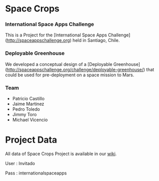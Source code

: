 Space Crops
===========

### International Space Apps Challenge

This is a Project for the [International Space Apps Challenge] (http://spaceappschallenge.org) held in Santiago, Chile.


### Deployable Greenhouse

We developed a conceptual design of a [Deployable Greenhouse] (http://spaceappschallenge.org/challenge/deployable-greenhouse/) that could be used for pre-deployment on a space mission to Mars.


### Team

* Patricio Castillo
* Jaime Martinez
* Pedro Toledo
* Jimmy Toro
* Michael Vicencio


Project Data
============

All data of Space Crops Project is available in our [wiki](http://www.twoxen.com/pro/nasa-beans/wiki/).

User : Invitado

Pass : internationalspaceapps
